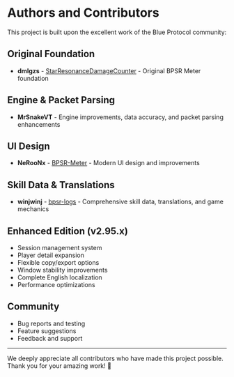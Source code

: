 # Authors and Contributors

This project is built upon the excellent work of the Blue Protocol community:

## Original Foundation
*   **dmlgzs** - [StarResonanceDamageCounter](https://github.com/dmlgzs/StarResonanceDamageCounter) - Original BPSR Meter foundation

## Engine & Packet Parsing
*   **MrSnakeVT** - Engine improvements, data accuracy, and packet parsing enhancements

## UI Design
*   **NeRooNx** - [BPSR-Meter](https://github.com/NeRooNx/BPSR-Meter) - Modern UI design and improvements

## Skill Data & Translations
*   **winjwinj** - [bpsr-logs](https://github.com/winjwinj/bpsr-logs) - Comprehensive skill data, translations, and game mechanics

## Enhanced Edition (v2.95.x)
*   Session management system
*   Player detail expansion
*   Flexible copy/export options
*   Window stability improvements
*   Complete English localization
*   Performance optimizations

## Community
*   Bug reports and testing
*   Feature suggestions
*   Feedback and support

---

We deeply appreciate all contributors who have made this project possible. Thank you for your amazing work! 💙
